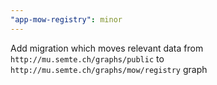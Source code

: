 ```yaml
---
"app-mow-registry": minor
---
```


Add migration which moves relevant data from `http://mu.semte.ch/graphs/public` to `http://mu.semte.ch/graphs/mow/registry` graph
